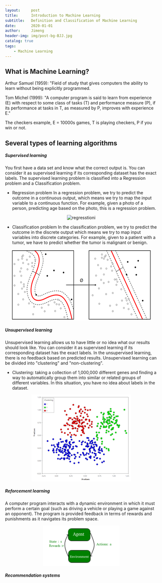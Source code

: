 ```yaml
---
layout:     post
title:      Introduction to Machine Learning
subtitle:   Definition and Classification of Machine Learning
date:       2020-01-01
author:     Jimeng
header-img: img/post-bg-BJJ.jpg
catalog: true
tags:
    - Machine Learning
---
```

 

## What is Machine Learning?

Arthur Samuel (1959): "Field of study that gives computers the ability to learn without being explicitly programmed.

Tom Michel (1999): "A computer program is said to learn from experience (E) with respect to some class of tasks (T) and performance measure (P), if its performance at tasks in T, as measured by P, improves with experience E." 

The checkers example, E = 10000s games, T is playing checkers, P if you win or not.

## Several types of learning algorithms

##### Supervised learning
You first have a data set and know what the correct output is. You can consider it as supervised learning if its corresponding dataset has the exact labels. The supervised learning problem is classified into a Regression problem and a Classification problem.

- Regression problem
In a regression problem, we try to predict the outcome in a continuous output, which means we try to map the input variable to a continuous function. For example, given a photo of a person, predicting age based on the photo, this is a regression problem.

<div align="center">
<img src="https://github.com/JimengShi/JimengShi.github.io/blob/master/img/Regresstioni.png" alt="regresstioni" >
</div>


- Classification problem
In the classification problem, we try to predict the outcome in the discrete output which means we try to map input variables into discrete categories. For example, given to a patient with a tumor, we have to predict whether the tumor is malignant or benign. 

<div align="center">
<img src="https://github.com/JimengShi/JimengShi.github.io/blob/master/img/Classification.png" alt="Classification" >
</div>

##### Unsupervised learning
Unsupervised learning allows us to have little or no idea what our results should look like. You can consider it as supervised learning if its corresponding dataset has the exact labels. In the unsupervised learning, there is no feedback based on predicted results. Unsupervised learning can be divided into "clustering" and "non-clustering". 

- Clustering: taking a collection of 1,000,000 different genes and finding a way to automatically group them into similar or related groups of different variables. In this situation, you have no idea about labels in the dataset.

<div align="center">
<img src="https://github.com/JimengShi/JimengShi.github.io/blob/master/img/post_clustering.png" alt="post_clustering" >
</div>


##### Reforcement learning
A computer program interacts with a dynamic environment in which it must perform a certain goal (such as driving a vehicle or playing a game against an opponent). The program is provided feedback in terms of rewards and punishments as it navigates its problem space.

<div align="center">
<img src="https://github.com/JimengShi/JimengShi.github.io/blob/master/img/post_reforcement.png" width=50% alt="post_reforcement" >
</div>

##### Recommendation systems
